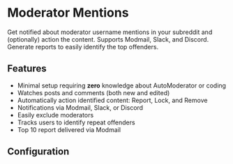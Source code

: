 # Moderator Mentions

Get notified about moderator username mentions in your subreddit and (optionally) action the content. Supports Modmail, Slack, and Discord. Generate reports to easily identify the top offenders.

## Features

* Minimal setup requiring **zero** knowledge about AutoModerator or coding
* Watches posts and comments (both new and edited)
* Automatically action identified content: Report, Lock, and Remove
* Notifications via Modmail, Slack, or Discord
* Easily exclude moderators
* Tracks users to identify repeat offenders
* Top 10 report delivered via Modmail

## Configuration

